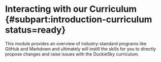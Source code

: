 # Interacting with our Curriculum {#subpart:introduction-curriculum status=ready}

This module provides an overview of industry-standard programs like GitHub and Markdown and ultimately will instill the skills for you to directly propose changes and raise issues with the DuckieSky curriculum.
